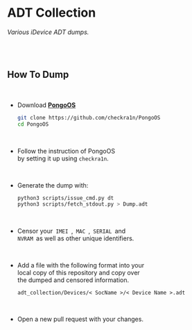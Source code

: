 
# ADT Collection

*Various iDevice ADT dumps.*

<br>
<br>

## How To Dump

<br>

-   Download **[PongoOS]**

    ```sh
    git clone https://github.com/checkra1n/PongoOS
    cd PongoOS
    ```

    <br>

-   Follow the instruction of PongoOS  
    by setting it up using `checkra1n`.

    <br>

-   Generate the dump with:

    ```sh
    python3 scripts/issue_cmd.py dt
    python3 scripts/fetch_stdout.py > Dump.adt
    ```

    <br>

-   Censor your  `IMEI`  ,  `MAC`  ,  `SERIAL`  and  
    `NVRAM`  as well as other unique identifiers.
    
    <br>
    
-   Add a file with the following format into your  
    local copy of this repository and copy over  
    the dumped and censored information.

    ```
    adt_collection/Devices/< SocName >/< Device Name >.adt
    ```
    
    <br>
    
-   Open a new pull request with your changes.

<br>


<!----------------------------------------------------------------------------->

[PongoOS]: https://github.com/checkra1n/PongoOS
